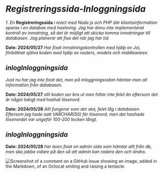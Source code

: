 ﻿# _Registreringssida-Inloggningsida_
_1. En_ __Registreringssida__ _i react med Node.js och PHP där klientsinformation sparas i en databas med hashning._
_Jag har ännu inte implementerat kontroll av inmatning, så det är möjligt att skicka tomma inmatningar till databasen. Jag planerar att fixa det när jag har tid._

__Date: 2024/05/27__ _Har fixat inmatningskontrollen med hjälp av Joi, förbättrat själva koden med hjälp av routers, models och middlewares._

## _inlogInloggningsida_
_Just nu har jag inte fixat det, men på inloggningssidan hämtar man all information från databasen._

__Date: 2024/05/27__ _allt koden ser bra ut men hittar inte felet än eftersom det är något tokigt med hashat lösenord._

__Date: 2024/05/28__ _Allt fungerar som det ska, felet låg i databasen. Eftersom jag hade satt VARCHAR(50) för lösenord, men det hashade lösenordet var ungeför 100-200 tecken långt._
## _inlogInloggningsida_
__Date: 2024/05/28__ _har även fixat en admin sida som hämtar allt från db, men ska jobba vidare på den så att admin kan radera den och ändra._

![Screenshot of a comment on a GitHub issue showing an image, added in the Markdown, of an Octocat smiling and raising a tentacle.](https://myoctocat.com/assets/images/base-octocat.svg)

